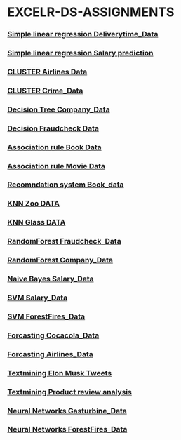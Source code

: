# EXCELR-DS-ASSIGNMENTS


### [Simple linear regression Deliverytime_Data](https://github.com/VIVEKKADAN/Assignment-simple-linear-regression-Delivery-Tiime_Data.git)
### [Simple linear regression Salary prediction](https://github.com/VIVEKKADAN/Assignment-Simple-linear-regression-Saray-prediction.git)
### [CLUSTER Airlines Data](https://github.com/VIVEKKADAN/Cluster-Airlines-Data.git)
### [CLUSTER Crime_Data](https://github.com/VIVEKKADAN/Cluster-Crime-Data.git)
### [Decision Tree Company_Data](https://github.com/VIVEKKADAN/Decision-Tree-Company-Data.git)
### [Decision Fraudcheck Data](https://github.com/VIVEKKADAN/Decision-Tree-Fraud-Check-Data.git)
### [Association rule Book Data](https://github.com/VIVEKKADAN/Association-assignment-Bookdata.git)
### [Association rule Movie Data](https://github.com/VIVEKKADAN/Association-assignment-Movie_Data.git)
### [Recomndation system Book_data](https://github.com/VIVEKKADAN/Assignment-Recomendation-System-Book-Data.git)
### [KNN Zoo DATA](https://github.com/VIVEKKADAN/Assignment-KNN-Zoo-Data.git)
### [KNN Glass DATA](https://github.com/VIVEKKADAN/KNN-Glass-Data.git)
### [RandomForest Fraudcheck_Data](https://github.com/VIVEKKADAN/Assignment-Random-forest-Fraudcheck-data.git)
### [RandomForest Company_Data](https://github.com/VIVEKKADAN/Assignment-Randomforest-Company_Data.git)
### [Naive Bayes Salary_Data](https://github.com/VIVEKKADAN/Assignment-Naive-Bayes-Salary_Data.git)
### [SVM Salary_Data](https://github.com/VIVEKKADAN/Assignment-SVM-Salary_Data.git)
### [SVM ForestFires_Data](https://github.com/VIVEKKADAN/Assignment-SVM-forestfires_Data.git)
### [Forcasting Cocacola_Data](https://github.com/VIVEKKADAN/Assignment-Forcasting-Cocacola_Data.git)
### [Forcasting Airlines_Data](https://github.com/VIVEKKADAN/Assignment-Forcasting-Airlines_Data.git)
### [Textmining Elon Musk Tweets](https://github.com/VIVEKKADAN/Assignment-Text-mining-EleonMust-Tweets.git)
### [Textmining Product review analysis](https://github.com/VIVEKKADAN/Assignment-Textmining-Product-review-analysis.git)
###  [Neural Networks Gasturbine_Data](https://github.com/VIVEKKADAN/Assignment-NeuralNetworks-Gasturbine_Data.git)
###  [Neural Networks ForestFires_Data](https://github.com/VIVEKKADAN/Assignment-Neural-Networks-Forest-Fires-Data.git)
